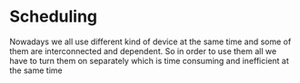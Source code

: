 # Scheduling

Nowadays we all use different kind of device at the same time and some of them are interconnected and dependent. So in order to use them all we have to turn them on separately which is time consuming and inefficient at the same time 
